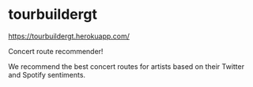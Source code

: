 # tourbuildergt
https://tourbuildergt.herokuapp.com/

Concert route recommender!

We recommend the best concert routes for artists based on their Twitter and Spotify sentiments. 
